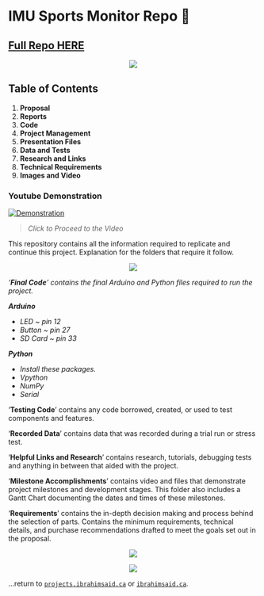 # IMU Sports Monitor Repo 🏅

## [Full Repo HERE](https://github.com/1brahimsaid)

<p align="center">
  <img src="https://user-images.githubusercontent.com/86809275/124991339-837bec00-e00f-11eb-92dd-d242558830a5.jpeg"/>
</p>

## Table of Contents

1. **Proposal**  
2. **Reports**  
3. **Code** 
4. **Project Management** 
5. **Presentation Files** 
6. **Data and Tests**
7. **Research and Links** 
8. **Technical Requirements** 
9. **Images and Video**

### Youtube Demonstration

[![Demonstration](http://img.youtube.com/vi/I2n_vJK3DQo/0.jpg)](http://www.youtube.com/watch?v=I2n_vJK3DQo)

> _Click to Proceed to the Video_

This repository contains all the information required to replicate and continue this project. Explanation for the folders that require it follow. 

<p align="center">
  <img src="https://user-images.githubusercontent.com/86809275/124991420-a27a7e00-e00f-11eb-856e-48e4276ffc73.jpeg"/>
</p>

*‘**Final Code**’ contains the final Arduino and Python files required to run the project.*  

***Arduino***  

- *LED ~ pin 12*  
- *Button ~ pin 27*  
- *SD Card ~ pin 33*  

***Python***  

- *Install these packages.*  
- *Vpython*  
- *NumPy*  
- *Serial* 

‘**Testing Code**’ contains any  code borrowed, created, or  used to test components and  features.

‘**Recorded Data**’ contains data that was recorded during a trial run or stress test.

‘**Helpful Links and Research**’ contains research, tutorials, debugging tests and anything in between that aided with the project.

‘**Milestone Accomplishments**’ contains video and files that demonstrate project milestones and development stages. This folder also includes a Gantt Chart documenting the dates and times of these milestones. 

‘**Requirements**’ contains the in-depth decision making and process behind the selection of parts. Contains the minimum requirements, technical details, and purchase recommendations drafted to meet the goals set out in the proposal. 

<p align="center">
  <img src="https://user-images.githubusercontent.com/86809275/124991451-af976d00-e00f-11eb-9759-9e707e7b99f6.jpeg"/>
</p>


<p align="center">
  <img src="https://user-images.githubusercontent.com/86809275/124991491-bc1bc580-e00f-11eb-93c6-e415d396030f.jpeg"/>
</p>

...return to [`projects.ibrahimsaid.ca`](https://projects.ibrahimsaid.ca/) or [`ibrahimsaid.ca`](https://www.ibrahimsaid.ca/).
